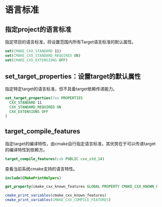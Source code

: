 # 语言标准

## 指定project的语言标准

指定项目的语言标准，将设置范围内所有Target语言标准的默认属性。

```cmake
set(CMAKE_CXX_STANDARD 11) 
set(CMAKE_CXX_STANDARD_REQUIRED ON) 
set(CMAKE_CXX_EXTENSIONS OFF)
```

## set_target_properties：设置target的默认属性

指定特定target的语言标准，但不具备target依赖传递能力。

```cmake
set_target_properties(foo PROPERTIES 
  CXX_STANDARD 11 
  CXX_STANDARD_REQUIRED ON 
  CXX_EXTENSIONS OFF
)
```

## target_compile_features

指定target的编译特性，由cmake自行指定语言标准，其优势在于可以传递target的编译特性到依赖方。

```cmake
target_compile_features(cub PUBLIC cxx_std_14)
```

查看当前系统cmake支持的语言特性。

```cmake
include(CMakePrintHelpers)

get_property(cmake_cxx_known_features GLOBAL PROPERTY CMAKE_CXX_KNOWN_FEATURES)

cmake_print_variables(cmake_cxx_known_features)
cmake_print_variables(CMAKE_CXX_COMPILE_FEATURES)
```